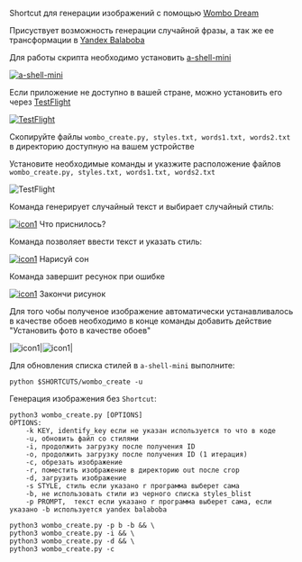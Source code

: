 Shortcut для генерации изображений с помощью [Wombo Dream](https://dream.ai/create)

Присуствует возможность генерации случайной фразы, а так же ее трансформации в [Yandex Balaboba](https://yandex.ru/lab/yalm)

Для работы скрипта необходимо установить [a-shell-mini](https://apps.apple.com/us/app/a-shell-mini/id1543537943) 

[![a-shell-mini](./dist/imgs/icon0.jpg)](https://apps.apple.com/us/app/a-shell-mini/id1543537943)

Если приложение не доступно в вашей стране, можно установить его через [TestFlight](https://testflight.apple.com/join/REdHww5C)

[![TestFlight](./dist/imgs/icon3.png)](https://testflight.apple.com/join/WUdKe3f4)

Скопируйте файлы ```wombo_create.py, styles.txt, words1.txt, words2.txt``` в директорию доступную на вашем устройстве

Установите необходимые команды и указжите расположение файлов ```wombo_create.py, styles.txt, words1.txt, words2.txt```

![TestFlight](./dist/imgs/00.jpg)

Команда генерирует случайный текст и выбирает случайный стиль:

[![icon1](./dist/imgs/icon1.png )](https://www.icloud.com/shortcuts/803621a053c24dd6a01cd560a474dad5) 
 Что приснилось?

Команда позволяет ввести текст и указать стиль: 

[![icon1](./dist/imgs/icon2.png )](https://www.icloud.com/shortcuts/adf73ca29b6e487eadfa9093b35b4d41) 
 Нарисуй сон

Команда завершит ресунок при ошибке

[![icon1](./dist/imgs/icon4.png )](https://www.icloud.com/shortcuts/d710141096fd4265b655afc45e2dd804) 
 Закончи рисунок

Для того чобы полученое изображение автоматически устанавливалось в качестве обоев необходимо в конце команды добавить действие "Установить фото в качестве обоев"

|![icon1](./dist/imgs/wp.gif)|![icon1](./dist/imgs/auto_gen.gif)|

Для обновления списка стилей в ```a-shell-mini``` выполните:
```
python $SHORTCUTS/wombo_create -u
```


Генерация изображения без ```Shortcut```:
```
python3 wombo_create.py [OPTIONS]
OPTIONS:
    -k KEY, identify_key если не указан используется то что в коде
    -u, обновить файл со стилями
    -i, продолжить загрузку после получения ID
    -o, продолжить загрузку после получения ID (1 итерация)
    -c, обрезать изображение 
    -r, поместить изображение в директорию out после crop    
    -d, загрузить изображение    
    -s STYLE, стиль если указано r программа выберет сама
    -b, не использовать стили из черного списка styles_blist
    -p PROMPT,  текст если указано r программа выберет сама, если указано -b используется yandex balaboba
```
```
python3 wombo_create.py -p b -b && \
python3 wombo_create.py -i && \
python3 wombo_create.py -d && \
python3 wombo_create.py -c
```